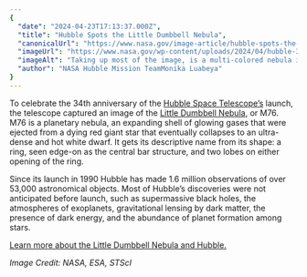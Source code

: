 ```yaml
---
{
  "date": "2024-04-23T17:13:37.000Z",
  "title": "Hubble Spots the Little Dumbbell Nebula",
  "canonicalUrl": "https://www.nasa.gov/image-article/hubble-spots-the-little-dumbbell-nebula/",
  "imageUrl": "https://www.nasa.gov/wp-content/uploads/2024/04/hubble-34th-littledumbell-stsci-01htddqw1h508m7gww4eyfmh3h.png",
  "imageAlt": "Taking up most of the image, is a multi-colored nebula in shades of blue, pink, yellow, orange, purple, and white. It appears as two translucent orbs attached by a white band.",
  "author": "NASA Hubble Mission TeamMonika Luabeya"
}
---
```


To celebrate the 34th anniversary of the [Hubble Space Telescope’s](https://science.nasa.gov/mission/hubble) launch, the telescope captured an image of the [Little Dumbbell Nebula](https://science.nasa.gov/mission/hubble/science/explore-the-night-sky/hubble-messier-catalog/messier-76/), or M76. M76 is a planetary nebula, an expanding shell of glowing gases that were ejected from a dying red giant star that eventually collapses to an ultra-dense and hot white dwarf. It gets its descriptive name from its shape: a ring, seen edge-on as the central bar structure, and two lobes on either opening of the ring.

Since its launch in 1990 Hubble has made 1.6 million observations of over 53,000 astronomical objects. Most of Hubble’s discoveries were not anticipated before launch, such as supermassive black holes, the atmospheres of exoplanets, gravitational lensing by dark matter, the presence of dark energy, and the abundance of planet formation among stars.

[Learn more about the Little Dumbbell Nebula and Hubble.](https://science.nasa.gov/missions/hubble/hubble-celebrates-34th-anniversary-with-little-dumbbell-nebula/)

_Image Credit: NASA, ESA, STScI_
